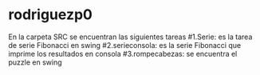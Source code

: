 # rodriguezp0
En la carpeta SRC se encuentran las siguientes tareas
#1.Serie: es la tarea de serie Fibonacci en swing
#2.serieconsola: es la serie Fibonacci que imprime los resultados en consola
#3.rompecabezas: se encuentra el puzzle en swing

